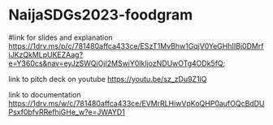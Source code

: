 # NaijaSDGs2023-foodgram

#link for slides and explanation
https://1drv.ms/p/c/781480affca433ce/ESzT1MvBhw1GqjV0YeGHhIIBj0DMrfiJKzQkMLpUKEZAag?e=Y360cs&nav=eyJzSWQiOjI2MSwiY0lkIjozNDUwOTg4ODk5fQ;


link to pitch deck on youtube 
https://youtu.be/sz_zDu9Z1lQ

link to documentation
https://1drv.ms/w/c/781480affca433ce/EVMrRLHiwVpKoQHP0aufOQcBdDUPsxf0bfvRRefhjGHe_w?e=JWAYD1

